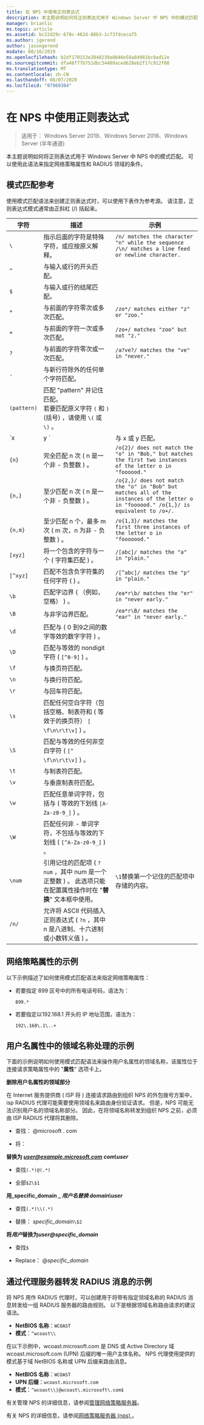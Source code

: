 ```yaml
---
title: 在 NPS 中使用正则表达式
description: 本主题说明如何将正则表达式用于 Windows Server 中 NPS 中的模式匹配。 可以使用此语法来指定网络策略属性和 RADIUS 领域的条件。
manager: brianlic
ms.topic: article
ms.assetid: bc22d29c-678c-462d-88b3-1c737dceca75
ms.author: jgerend
author: jasongerend
msdate: 08/16/2019
ms.openlocfilehash: b2df170153e2848239a8846e58a84981bc9ad12e
ms.sourcegitcommit: dfa48f77b751dbc34409aced628eb2f17c912f08
ms.translationtype: MT
ms.contentlocale: zh-CN
ms.lasthandoff: 08/07/2020
ms.locfileid: "87969384"
---
```

# <a name="use-regular-expressions-in-nps"></a>在 NPS 中使用正则表达式

> 适用于： Windows Server 2019、Windows Server 2016、Windows Server (半年通道) 

本主题说明如何将正则表达式用于 Windows Server 中 NPS 中的模式匹配。 可以使用此语法来指定网络策略属性和 RADIUS 领域的条件。

## <a name="pattern-matching-reference"></a>模式匹配参考

使用模式匹配语法来创建正则表达式时，可以使用下表作为参考源。 请注意，正则表达式模式通常由正斜杠 (/) 括起来。

|  字符  |  描述  |   示例                                                                 |
| ----------- | ------------- | ------------------------------------------------------------------------  |
|     `\ `     | 指示后面的字符是特殊字符，或应按原义解释。  | `/n/ matches the character "n" while the sequence /\n/ matches a line feed or newline character.`  |
|     `^`     |                                                                 与输入或行的开头匹配。                                                                  |                                                                 &nbsp;                                                                  |
|     `$`     |                                                                    与输入或行的结尾匹配。                                                                     |                                                                 &nbsp;                                                                  |
|     `*`     |                                                             与前面的字符零次或多次匹配。                                                              |                                                  `/zo*/ matches either "z" or "zoo."`                                                   |
|     `+`     |                                                              与前面的字符一次或多次匹配。                                                              |                                                   `/zo+/ matches "zoo" but not "z."`                                                    |
|     `?`     |                                                              与前面的字符零次或一次匹配。                                                              |                                                 `/a?ve?/ matches the "ve" in "never."`                                                  |
|     `.`     |                                                           与新行符除外的任何单个字符匹配。                                                           |                                                                 &nbsp;                                                                  |
| `(pattern)` |                         匹配 "pattern" 并记住匹配。<br />若要匹配原义字符 `(` 和 `)` (括号) ，请使用 `\(` 或 `\)` 。                         |                                                                 &nbsp;                                                                  |
|   `x | y `  |                                                                               与 x 或 y 匹配。                                                          |
|   `{n} `    |                                                          完全匹配 n 次 \( n 是一个非 \- 负整数 \) 。                                                           |               `/o{2}/ does not match the "o" in "Bob," but matches the first two instances of the letter o in "foooood."`               |
|   `{n,}`    |                                                          至少匹配 n 次 \( n 是一个非 \- 负整数 \) 。                                                          | `/o{2,}/ does not match the "o" in "Bob" but matches all of the instances of the letter o in "foooood." /o{1,}/ is equivalent to /o+/.` |
|   `{n,m}`   |                                                至少匹配 n 个，最多 m 次 \( m 次，n 为非 \- 负整数 \) 。                                                |                               `/o{1,3}/ matches the first three instances of the letter o in "fooooood."`                               |
|   `[xyz]`   |                                                       将一个包含的字符与一个 \( 字符集匹配 \) 。                                                        |                                                  `/[abc]/ matches the "a" in "plain."`                                                  |
|  `[^xyz]`   |                                                  匹配不包含负字符集的任何字符 \( \) 。                                                  |                                                 `/[^abc]/ matches the "p" in "plain."`                                                  |
|    `\b`     |                                                              匹配字边界 \( （例如，空格） \) 。                                                               |                                              `/ea*r\b/ matches the "er" in "never early."`                                              |
|    `\B`     |                                                                         与非字边界匹配。                                                                          |                                             `/ea*r\B/ matches the "ear" in "never early."`                                              |
|    `\d`     |                                                       匹配与 \( 0 到9之间的数字等效的数字字符 \) 。                                                        |                                                                 &nbsp;                                                                  |
|    `\D`     |                                                           匹配与等效的 nondigit 字符 \( `[^0-9]` \) 。                                                           |                                                                 &nbsp;                                                                  |
|    `\f`     |                                                                        与换页符匹配。                                                                        |                                                                 &nbsp;                                                                  |
|    `\n`     |                                                                        与换行符匹配。                                                                        |                                                                 &nbsp;                                                                  |
|    `\r`     |                                                                     与回车符匹配。                                                                     |                                                                 &nbsp;                                                                  |
|    `\s`     |                                   匹配任何空白字符（包括空格、制表符和 \( 等效于的换页符） `[ \f\n\r\t\v]` \) 。                                   |                                                                 &nbsp;                                                                  |
|    `\S`     |                                                  匹配与等效的任何非空白字符 \( `[^ \f\n\r\t\v]` \) 。                                                   |                                                                 &nbsp;                                                                  |
|    `\t`     |                                                                           与制表符匹配。                                                                           |                                                                 &nbsp;                                                                  |
|    `\v`     |                                                                      与垂直制表符匹配。                                                                       |                                                                 &nbsp;                                                                  |
|    `\w`     |                                              匹配任意单词字符，包括与 \( 等效的下划线 `[A-Za-z0-9_]` \) 。                                              |                                                                 &nbsp;                                                                  |
|    `\W`     |                                           匹配任何非 \- 单词字符，不包括与等效的下划线 \( `[^A-Za-z0-9_]` \) 。                                           |                                                                 &nbsp;                                                                  |
|   `\num`    | 引用记住的匹配项 \( `?num` ，其中 num 是一个正整数 \) 。  此选项只能在配置属性操作时在 "**替换**" 文本框中使用。 |                                       `\1`替换第一个记住的匹配项中存储的内容。                                       |
|   `/n/ `    |                      允许将 ASCII 代码插入正则表达式 \( `?n` ，其中 n 是八进制、十六进制或小数转义值 \) 。                       |                                                                 &nbsp;                                                                  |

## <a name="examples-for-network-policy-attributes"></a>网络策略属性的示例

以下示例描述了如何使用模式匹配语法来指定网络策略属性：

- 若要指定 899 区号中的所有电话号码，语法为：

     `899.*`

- 若要指定以192.168.1 开头的 IP 地址范围，语法为：

    `192\.168\.1\..+`

## <a name="examples-for-manipulation-of-the-realm-name-in-the-user-name-attribute"></a>用户名属性中的领域名称处理的示例

下面的示例说明如何使用模式匹配语法来操作用户名属性的领域名称，该属性位于连接请求策略属性中的 "**属性**" 选项卡上。

**删除用户名属性的领域部分**

在 Internet 服务提供商 \( ISP 将 \) 连接请求路由到组织 NPS 的外包拨号方案中，isp RADIUS 代理可能需要使用领域名来路由身份验证请求。 但是，NPS 可能无法识别用户名的领域名称部分。 因此，在将领域名称转发到组织 NPS 之前，必须由 ISP RADIUS 代理将其删除。

- 查找： @microsoft \. com

- 将：

**替换为 <em>user@example.microsoft.com</em> _com\user_**

- 查找`(.*)@(.*)`

- 全部`$2\$1`



**用_specific_domain \_ _用户名替换 domain\user_**

- 查找`(.*)\\(.*)`

- 替换： *specific_domain*`\$2`



<strong>将*用户*替换为*user@specific_domain</strong>*

- 查找`$`

- Replace： @*specific_domain*

## <a name="example-for-radius-message-forwarding-by-a-proxy-server"></a>通过代理服务器转发 RADIUS 消息的示例

将 NPS 用作 RADIUS 代理时，可以创建用于将带有指定领域名称的 RADIUS 消息转发给一组 RADIUS 服务器的路由规则。 以下是根据领域名称路由请求的建议语法。

- **NetBIOS 名称**：`WCOAST`
- **模式**：`^wcoast\\`

在以下示例中，wcoast.microsoft.com 是 DNS 或 Active Directory 域 wcoast.microsoft.com (UPN) 后缀的唯一用户主体名称。 NPS 代理使用提供的模式基于域 NetBIOS 名称或 UPN 后缀来路由消息。

- **NetBIOS 名称**：`WCOAST`
- **UPN 后缀**：`wcoast.microsoft.com`
- **模式**：`^wcoast\\|@wcoast\.microsoft\.com$`


有关管理 NPS 的详细信息，请参阅[管理网络策略服务器](nps-manage-top.md)。

有关 NPS 的详细信息，请参阅[网络策略服务器 (nps) ](nps-top.md)。
